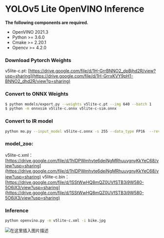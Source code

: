 
# YOLOv5 Lite OpenVINO Inference

**The following components are required.**
-	OpenVINO 2021.3
-	Python >=  3.6.0
-	Cmake >= 2.20.1
-	Opencv >= 4.2.0

###	Download Pytorch Weights 
v5lite-c.pt:  [https://drive.google.com/file/d/1H-GrrBNNO2_dpBjhd2R/view?usp=sharing](https://drive.google.com/file/d/1H-GrrxKVY9pH1-BNNO2_dhd2R/view?p=sharing)

###	Convert to ONNX Weights 

```bash
$ python models/export.py --weights v5lite-c.pt --img 640 --batch 1
$ python -m onnxsim v5lite-c.onnx v5lite-c-sim.onnx
```
###	Convert to IR model
```bash
python mo.py --input_model v5lite-c.onnx -s 255 --data_type FP16  --reverse_input_channels --output Conv_462,Conv_478,Conv_494
```
###	model_zoo:
v5lite-c.xml：[https://drive.google.com/file/d/1hlDPWmhvte6deiNgMRhuuvgnyKkYeC68/view?usp=sharing](https://drive.google.com/file/d/1hlDPWmhvte6deiNgMRhuuvgnyKkYeC68/view?usp=sharing)
v5lite-c.bin：[https://drive.google.com/file/d/1SStWwHQ8mQZ0UVfSTB3i9W580-5O6jX3/view?usp=sharing](https://drive.google.com/file/d/1SStWwHQ8mQZ0UVfSTB3i9W580-5O6jX3/view?usp=sharing)

###	Inference

```bash
python openvino.py -m v5lite-c.xml -i bike.jpg
```
![在这里插入图片描述](https://img-blog.csdnimg.cn/21fa3eda9f89431ca3aef66fb15941cd.jpg?x-oss-process=image/watermark,type_ZHJvaWRzYW5zZmFsbGJhY2s,shadow_50,text_Q1NETiBAcG9nZ18=,size_20,color_FFFFFF,t_70,g_se,x_16)


